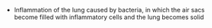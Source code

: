 - Inflammation of the lung caused by bacteria, in which the air sacs become filled with inflammatory cells and the lung becomes solid